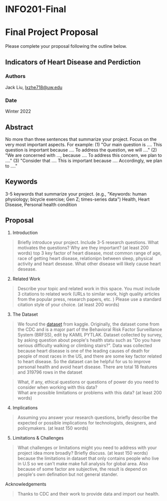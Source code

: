 # INFO201-Final


# Final Project Proposal

Please complete your proposal following the outline below.

## Indicators of Heart Disease and Perdiction

### Authors
Jack Liu, lxzhe718@uw.edu

### Date
Winter 2022

## Abstract

No more than three sentences that summarize your project. Focus on the very most important aspects. For example: (1) "Our main question is .... This question is important because .... To address the question, we will ...." (2) "We are concerned with ..., because .... To address this concern, we plan to ...." (3) "Consider that .... This is important because .... Accordingly, we plan to ...."

## Keywords

3-5 keywords that summarize your project.
(e.g., "Keywords: human physiology; bicycle exercise; Gen Z; times-series data")
Health, Heart Disease, Personal health condition

## Proposal

1. Introduction  

> Briefly introduce your project.  Include 3-5 research questions. What motivates the questions? Why are they important? (at least 200 words)
> top 3 key factor of heart disease, most common range of age, race of getting heart disease, relationipn between sleep, physical activity and heart desease. What other disease will likely cause heart desease.

2. Related Work  

> Describe your topic and related work in this space. You must include 3 citations to related work (URLs to similar work, high quality articles from the popular press, research papers, etc. ) Please use a standard citation style of your choice. (at least 200 words)

3. The Dataset
>We found the [dataset](https://www.kaggle.com/datasets/kamilpytlak/personal-key-indicators-of-heart-disease/code) from kaggle. Originally, the dataset come from the CDC and is a major part of the Behavioral Risk Factor Surveillance System (BRFSS), edit by KAMIL PYTLAK.
>Dataset collected by survey, by asking question about people's health statu such as "Do you have serious difficulty walking or climbing stairs?". Data was collected because heart disease is one of the leading causes of death for people of most races in the US, and there are some key factor related to heart disease. So the dataset can be helpful for us to improve personal health and avoid heart disease. 
>There are total 18 features and 319796 rows in the dataset  
  
> What, if any, ethical questions or questions of power do you need to consider when working with this data?  
> What are possible limitations or problems with this data?   (at least 200 words)

4. Implications

> Assuming you answer your research questions, briefly describe the expected or possible implications for technologists, designers, and policymakers. (at least 150 words)

5. Limitations & Challenges
>What challenges or limitations might you need to address with your project idea more broadly? Briefly discuss. (at least 150 words)
> because the limitations in dataset that only contains people who live in U.S  so we can't make make full analysis for global area.
> Also because of some factor are subjective, the result is depend on people's own defination but not general stander. 

Acknowledgements
>Thanks to CDC and their work to provide data and import our health.
